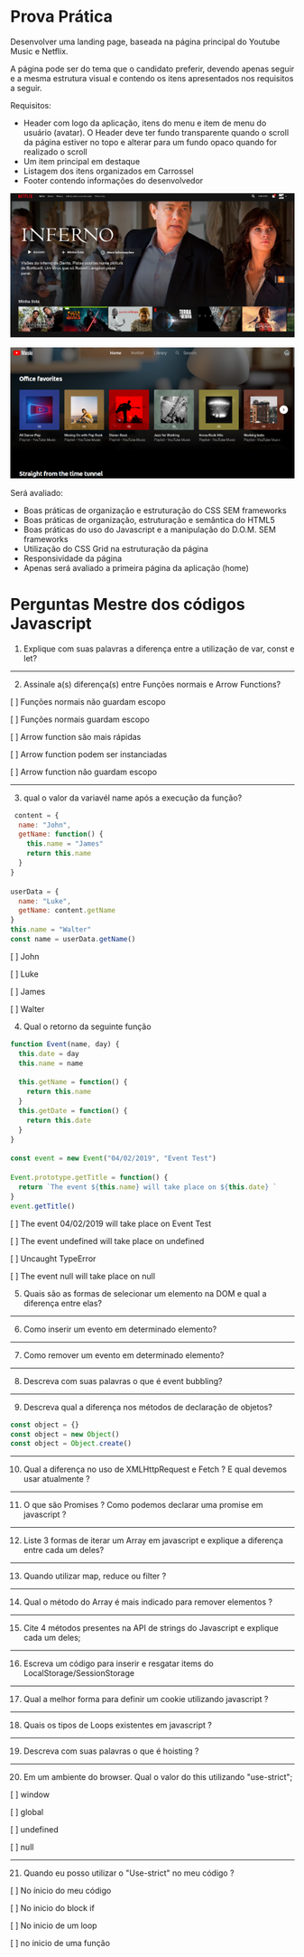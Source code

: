 # Prova Prática

Desenvolver uma landing page, baseada na página principal do Youtube  Music e Netflix.

A página pode ser do tema que o candidato preferir, devendo apenas seguir e a mesma estrutura visual e contendo os itens apresentados nos requisitos a seguir.

Requisitos:

- Header com logo da aplicação, itens do menu e item de menu do usuário (avatar). O Header deve ter fundo transparente quando o scroll da página estiver no topo e alterar para um fundo opaco quando for realizado o 	scroll
-   Um item principal em destaque
-   Listagem dos itens organizados em Carrossel
-   Footer contendo informações do desenvolvedor

![Netflix](imgs/netflix.png)

![Youtube Music](imgs/yt-music.png)

Será avaliado:

-   Boas práticas de organização e estruturação do CSS SEM frameworks
-   Boas práticas de organização, estruturação e semântica do HTML5    
-   Boas práticas do uso do Javascript e a manipulação do D.O.M.  SEM frameworks
-   Utilização do CSS Grid na estruturação da página    
-   Responsividade da página    
-   Apenas será avaliado a primeira página da aplicação (home)


# Perguntas Mestre dos códigos Javascript

1. Explique com suas palavras a diferença entre a utilização de var, const e let?

--- 

2. Assinale a(s) diferença(s) entre Funções normais e Arrow Functions?

[ ] Funções normais não guardam escopo

[ ] Funções normais guardam escopo

[ ] Arrow function são mais rápidas

[ ] Arrow function podem ser instanciadas

[ ] Arrow function não guardam escopo 

---

3. qual o valor da variavél name após a execução da função?

```javascript
 content = {
  name: "John",
  getName: function() {
    this.name = "James"
    return this.name
  }
}

userData = {
  name: "Luke",
  getName: content.getName
}
this.name = "Walter"
const name = userData.getName()

```
[ ] John 

[ ] Luke

[ ] James

[ ] Walter


4. Qual o retorno da seguinte função 

```javascript
function Event(name, day) {
  this.date = day
  this.name = name

  this.getName = function() {
    return this.name
  }
  this.getDate = function() {
    return this.date
  }
}

const event = new Event("04/02/2019", "Event Test")

Event.prototype.getTitle = function() {
  return `The event ${this.name} will take place on ${this.date} `
}
event.getTitle()

```

[ ] The event 04/02/2019 will take place on Event Test

[ ] The event undefined will take place on undefined

[ ] Uncaught TypeError

[ ] The event null will take place on null



5. Quais são as formas de selecionar um elemento na DOM e qual a diferença entre elas? 

--- 

6. Como inserir um evento em determinado elemento? 

---

7. Como remover um evento em determinado elemento?

---

8. Descreva com suas palavras o que é event bubbling?

--- 

9. Descreva qual a diferença nos métodos de declaração de objetos? 

```javascript
const object = {}
const object = new Object()
const object = Object.create()
```

--- 

10. Qual a diferença no uso de XMLHttpRequest e Fetch ? E qual devemos usar atualmente ?

--- 

11. O que são Promises ? Como podemos declarar uma promise em javascript ? 

--- 

12. Liste 3 formas de iterar um Array em javascript e explique a diferença entre cada um deles? 

---

13. Quando utilizar map, reduce ou filter ? 

---

14. Qual o método do Array é mais indicado para remover elementos ? 

---

15. Cite 4 métodos presentes na API de strings do Javascript e explique cada um deles; 

---

16. Escreva um código para inserir e resgatar items do LocalStorage/SessionStorage

---

17. Qual a melhor forma para definir um cookie utilizando javascript ?

---

18. Quais os tipos de Loops existentes em javascript ?

---

19. Descreva com suas palavras o que é hoisting ?

---

20. Em um ambiente do browser. Qual o valor do this utilizando "use-strict";

[ ] window

[ ] global

[ ] undefined

[ ] null

---

21. Quando eu posso utilizar o "Use-strict" no meu código ?

[ ] No ínicio do meu código

[ ] No inicio do block if

[ ] No inicio de um loop

[ ] no inicio de uma função 
